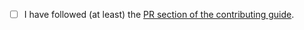 <!-- Thank you so much for your PR, your contribution is appreciated! ❤️ -->

-   [ ] I have followed (at least) the [PR section of the contributing guide](https://github.com/PtPrashantTripathi/PortfolioTracker/blob/HEAD/.github/CONTRIBUTING.md#submitting-a-pull-request).
